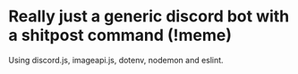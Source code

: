 # Really just a generic discord bot with a shitpost command (!meme)

Using discord.js, imageapi.js, dotenv, nodemon and eslint.